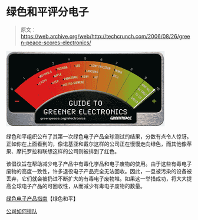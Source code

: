 # 绿色和平评分电子

> 原文：<https://web.archive.org/web/http://techcrunch.com/2006/08/26/green-peace-scores-electronics/>

![](img/4ca28e6ca5211326a8f8b60532a12179.png)

绿色和平组织公布了其第一次绿色电子产品全球测试的结果，分数有点令人惊讶。正如你在上面看到的，像诺基亚和戴尔这样的公司正在慢慢走向绿色，而其他像苹果、摩托罗拉和联想这样的公司则被排到了红色。

该倡议旨在帮助减少电子产品中有毒化学品和电子废物的使用。由于这些有毒电子废物的高度一致性，许多退役电子产品完全无法回收。因此，一旦被污染的设备被丢弃，它们就会被扔进不断扩大的有毒电子废物堆。如果这一举措成功，将大大提高全球电子产品的可回收性，从而减少有毒电子废物的数量。

[绿色电子产品指南](https://web.archive.org/web/20160305074746/http://www.greenpeace.org/international/news/green-electronics-guide-ewaste250806)【绿色和平】

[公司如何排队](https://web.archive.org/web/20160305074746/http://www.greenpeace.org/international/campaigns/toxics/electronics/how-the-companies-line-up)